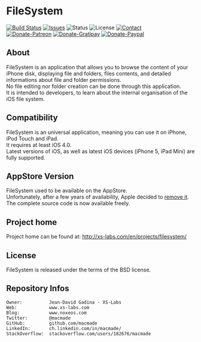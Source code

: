 FileSystem
==========

[![Build Status](https://img.shields.io/travis/macmade/FileSystem.svg?branch=master&style=flat)](https://travis-ci.org/macmade/FileSystem)
[![Issues](http://img.shields.io/github/issues/macmade/FileSystem.svg?style=flat)](https://github.com/macmade/FileSystem/issues)
![Status](https://img.shields.io/badge/status-active-brightgreen.svg?style=flat)
![License](https://img.shields.io/badge/license-bsd-brightgreen.svg?style=flat)
[![Contact](https://img.shields.io/badge/contact-@macmade-blue.svg?style=flat)](https://twitter.com/macmade)  
[![Donate-Patreon](https://img.shields.io/badge/donate-patreon-yellow.svg?style=flat)](https://patreon.com/macmade)
[![Donate-Gratipay](https://img.shields.io/badge/donate-gratipay-yellow.svg?style=flat)](https://www.gratipay.com/macmade)
[![Donate-Paypal](https://img.shields.io/badge/donate-paypal-yellow.svg?style=flat)](https://paypal.me/xslabs)

About
-----

FileSystem is an application that allows you to browse the content of your iPhone disk, displaying file and folders, files contents, and detailed informations about file and folder permissions.  
No file editing nor folder creation can be done through this application.  
It is intended to developers, to learn about the internal organisation of the iOS file system.

Compatibility
-------------

FileSystem is an universal application, meaning you can use it on iPhone, iPod Touch and iPad.  
It requires at least iOS 4.0.  
Latest versions of iOS, as well as latest iOS devices (iPhone 5, iPad Mini) are fully supported.

AppStore Version
----------------

FileSystem used to be available on the AppStore.  
Unfortunately, after a few years of availability, Apple decided to [remove it](http://www.noxeos.com/2012/05/27/apple-kills-filesystem-app/).  
The complete source code is now available freely.

Project home
------------

Project home can be found at: http://xs-labs.com/en/projects/filesystem/

License
-------

FileSystem is released under the terms of the BSD license.

Repository Infos
----------------

    Owner:			Jean-David Gadina - XS-Labs
    Web:			www.xs-labs.com
    Blog:			www.noxeos.com
    Twitter:		@macmade
    GitHub:			github.com/macmade
    LinkedIn:		ch.linkedin.com/in/macmade/
    StackOverflow:	stackoverflow.com/users/182676/macmade
